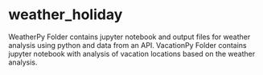 # weather_holiday

WeatherPy Folder contains jupyter notebook and output files for weather analysis using python and data from an API.
VacationPy Folder contains jupyter notebook with analysis of vacation locations based on the weather analysis.

